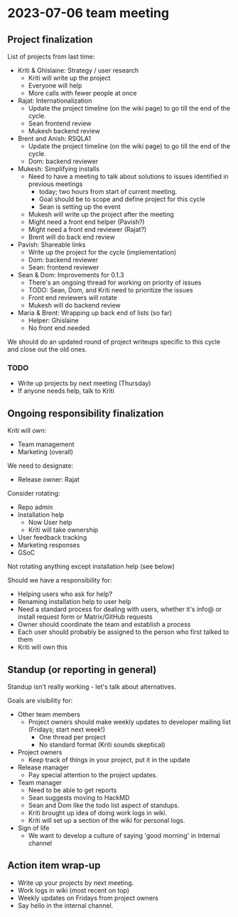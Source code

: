 # 2023-07-06 team meeting

## Project finalization
List of projects from last time:

- Kriti & Ghislaine: Strategy / user research
    - Kriti will write up the project
    - Everyone will help
    - More calls with fewer people at once
- Rajat: Internationalization
    - Update the project timeline (on the wiki page) to go till the end of the cycle.
    - Sean frontend review
    - Mukesh backend review
- Brent and Anish: RSQLA1
    - Update the project timeline (on the wiki page) to go till the end of the cycle.
    - Dom: backend reviewer
- Mukesh: Simplifying installs
    - Need to have a meeting to talk about solutions to issues identified in previous meetings
        - today; two hours from start of current meeting.
        - Goal should be to scope and define project for this cycle
        - Sean is setting up the event
    - Mukesh will write up the project after the meeting
    - Might need a front end helper (Pavish?)
    - Might need a front end reviewer (Rajat?)
    - Brent will do back end review
- Pavish: Shareable links
    - Write up the project for the cycle (implementation)
    - Dom: backend reviewer
    - Sean: frontend reviewer
- Sean & Dom: Improvements for 0.1.3
    - There's an ongoing thread for working on priority of issues
    - TODO: Sean, Dom, and Kriti need to prioritize the issues
    - Front end reviewers will rotate
    - Mukesh will do backend review
- Maria & Brent: Wrapping up back end of lists (so far)
    - Helper: Ghislaine
    - No front end needed

We should do an updated round of project writeups specific to this cycle and close out the old ones.

### TODO
- Write up projects by next meeting (Thursday)
- If anyone needs help, talk to Kriti

## Ongoing responsibility finalization

Kriti will own:

- Team management
- Marketing (overall)

We need to designate:

- Release owner: Rajat

Consider rotating:

- Repo admin
- Installation help
    - Now User help
    - Kriti will take ownership
- User feedback tracking
- Marketing responses
- GSoC

Not rotating anything except installation help (see below)

Should we have a responsibility for:

- Helping users who ask for help?
- Renaming installation help to user help
- Need a standard process for dealing with users, whether it's info@ or install request form or Matrix/GitHub requests
- Owner should coordinate the team and establish a process
- Each user should probably be assigned to the person who first talked to them
- Kriti will own this


## Standup (or reporting in general)
Standup isn't really working - let's talk about alternatives.

Goals are visibility for:

- Other team members
    - Project owners should make weekly updates to developer mailing list (Fridays; start next week!)
        - One thread per project
        - No standard format (Kriti sounds skeptical)
- Project owners
    - Keep track of things in your project, put it in the update
- Release manager
    - Pay special attention to the project updates.
- Team manager
    - Need to be able to get reports
    - Sean suggests moving to HackMD
    - Sean and Dom like the todo list aspect of standups.
    - Kriti brought up idea of doing work logs in wiki.
    - Kriti will set up a section of the wiki for personal logs.
- Sign of life
    - We want to develop a culture of saying 'good morning' in Internal channel
    
## Action item wrap-up
- Write up your projects by next meeting.
- Work logs in wiki (most recent on top)
- Weekly updates on Fridays from project owners
- Say hello in the internal channel.
